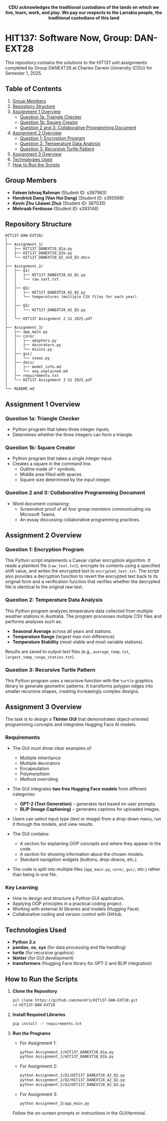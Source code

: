 <p align="center">
  <strong>CDU acknowledges the traditional custodians of the lands on which we live, learn, work, and play. We pay our respects to the Larrakia people, the traditional custodians of this land</strong>
</p>

# HIT137: Software Now, Group: DAN-EXT28

This repository contains the solutions to the HIT137 unit assignments completed by Group DANEXT28 at Charles Darwin University (CDU) for Semester 1, 2025.

## Table of Contents

1. [Group Members](#group-members)  
2. [Repository Structure](#repository-structure)  
3. [Assignment 1 Overview](#assignment-1-overview)  
   * [Question 1a: Triangle Checker](#question-1a-triangle-checker)  
   * [Question 1b: Square Creator](#question-1b-square-creator)  
   * [Question 2 and 3: Collaborative Programming Document](#question-2-and-3-collaborative-programming-document)  
4. [Assignment 2 Overview](#assignment-2-overview)  
   * [Question 1: Encryption Program](#question-1-encryption-program)  
   * [Question 2: Temperature Data Analysis](#question-2-temperature-data-analysis)  
   * [Question 3: Recursive Turtle Pattern](#question-3-recursive-turtle-pattern)  
5. [Assignment 3 Overview](#assignment-3-overview)  
6. [Technologies Used](#technologies-used)  
7. [How to Run the Scripts](#how-to-run-the-scripts)

## Group Members

* **Fateen Ishraq Rahman** (Student ID: s387983)  
* **Hendrick Dang (Van Hoi Dang)** (Student ID: s395598)  
* **Kevin Zhu (Jiawei Zhu)** (Student ID: 387035)  
* **Mehraab Ferdouse** (Student ID: s393148)

## Repository Structure

```
HIT137-DAN-EXT28/
│
├── Assignment_1/
│   ├── HIT137_DANEXT28_Q1a.py
│   ├── HIT137_DANEXT28_Q1b.py
│   └── HIT137_DANEXT28_Q2_and_Q3.docx
│
├── Assignment_2/
│   ├── Q1/
│   │   ├── HIT137_DANEXT28_A2_Q1.py
│   │   └── raw_text.txt
│   │
│   ├── Q2/
│   │   ├── HIT137_DANEXT28_A2_Q2.py
│   │   └── temperatures (multiple CSV files for each year)
│   │
│   ├── Q3/
│   │   └── HIT137_DANEXT28_A2_Q3.py
│   │
│   └── HIT137 Assignment 2 S1 2025.pdf
│
├── Assignment_3/
│   ├── app_main.py
│   ├── core/
│   │   ├── adapters.py
│   │   ├── decorators.py
│   │   └── mixins.py
│   ├── gui/
│   │   └── views.py
│   ├── docs/
│   │   ├── model_info.md
│   │   └── oop_explained.md
│   ├── requirements.txt
│   └── HIT137 Assignment 3 S1 2025.pdf
│
└── README.md
```

## Assignment 1 Overview

### Question 1a: Triangle Checker
* Python program that takes three integer inputs.  
* Determines whether the three integers can form a triangle.

### Question 1b: Square Creator
* Python program that takes a single integer input.  
* Creates a square in the command line.  
  * Outline made of `*` symbols.  
  * Middle area filled with spaces.  
  * Square size determined by the input integer.

### Question 2 and 3: Collaborative Programming Document
* Word document containing:  
  * Screenshot proof of all four group members communicating via Microsoft Teams.  
  * An essay discussing collaborative programming practices.

## Assignment 2 Overview

### Question 1: Encryption Program
This Python script implements a Caesar cipher encryption algorithm. It reads a plaintext file (`raw_text.txt`), encrypts its contents using a specified shift value, and writes the encrypted text to `encrypted_text.txt`. The script also provides a decryption function to revert the encrypted text back to its original form and a verification function that verifies whether the decrypted file is identical to the original raw text.

### Question 2: Temperature Data Analysis
This Python program analyzes temperature data collected from multiple weather stations in Australia. The program processes multiple CSV files and performs analyses such as:  
* **Seasonal Average** across all years and stations.  
* **Temperature Range** (largest max-min difference).  
* **Temperature Stability** (most stable and most variable stations).  

Results are saved to output text files (e.g., `average_temp.txt`, `largest_temp_range_station.txt`).

### Question 3: Recursive Turtle Pattern
This Python program uses a recursive function with the `turtle` graphics library to generate geometric patterns. It transforms polygon edges into smaller recursive shapes, creating increasingly complex designs.

## Assignment 3 Overview

The task is to design a **Tkinter GUI** that demonstrates object-oriented programming concepts and integrates Hugging Face AI models.

### Requirements
* The GUI must show clear examples of:
  * Multiple inheritance  
  * Multiple decorators  
  * Encapsulation  
  * Polymorphism  
  * Method overriding  
* The GUI integrates **two free Hugging Face models** from different categories:
  * **GPT-2 (Text Generation)** – generates text based on user prompts.  
  * **BLIP (Image Captioning)** – generates captions for uploaded images.  
* Users can select input type (text or image) from a drop-down menu, run it through the models, and view results.  
* The GUI contains:  
  * A section for explaining OOP concepts and where they appear in the code.  
  * A section for showing information about the chosen models.  
  * Standard navigation widgets (buttons, drop-downs, etc.).  


* The code is split into multiple files (`app_main.py`, `core/`, `gui/`, etc.) rather than being in one file.  


### Key Learning
* How to design and structure a Python GUI application.  
* Applying OOP principles in a practical coding project.  
* Working with external AI libraries and models (Hugging Face).  
* Collaborative coding and version control with GitHub.

## Technologies Used
* **Python 3.x**  
* **pandas**, **os**, **sys** (for data processing and file handling)  
* **turtle** (for recursive graphics)  
* **tkinter** (for GUI development)  
* **transformers** (Hugging Face library for GPT-2 and BLIP integration)

## How to Run the Scripts

1. **Clone the Repository**
   ```bash
   git clone https://github.com/mxndr1/HIT137-DAN-EXT28.git
   cd HIT137-DAN-EXT28
   ```

2. **Install Required Libraries**
   ```bash
   pip install -r requirements.txt
   ```

3. **Run the Programs**
   * For Assignment 1:
     ```bash
     python Assignment_1/HIT137_DANEXT28_Q1a.py
     python Assignment_1/HIT137_DANEXT28_Q1b.py
     ```
   * For Assignment 2:
     ```bash
     python Assignment_2/Q1/HIT137_DANEXT28_A2_Q1.py
     python Assignment_2/Q2/HIT137_DANEXT28_A2_Q2.py
     python Assignment_2/Q3/HIT137_DANEXT28_A2_Q3.py
     ```
   * For Assignment 3:
     ```bash
     python Assignment_3/app_main.py
     ```

   Follow the on-screen prompts or instructions in the GUI/terminal.
